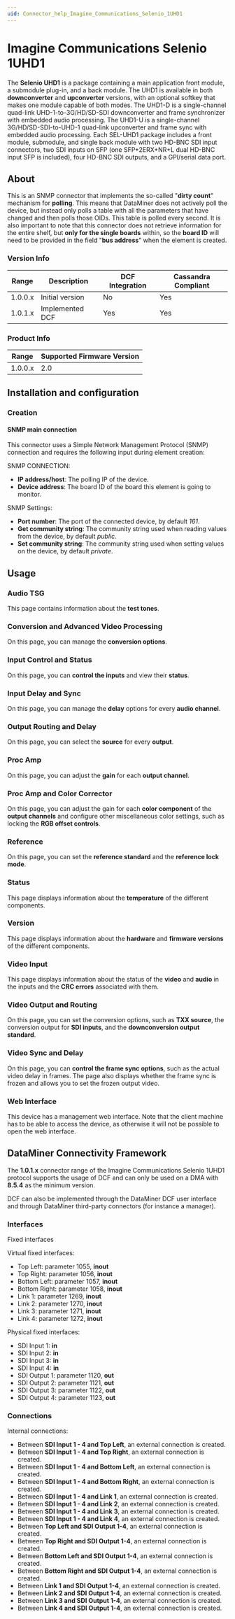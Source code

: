 ```yaml
---
uid: Connector_help_Imagine_Communications_Selenio_1UHD1
---
```


# Imagine Communications Selenio 1UHD1

The **Selenio UHD1** is a package containing a main application front module, a submodule plug-in, and a back module. The UHD1 is available in both **downconverter** and **upconverter** versions, with an optional softkey that makes one module capable of both modes. The UHD1-D is a single-channel quad-link UHD-1-to-3G/HD/SD-SDI downconverter and frame synchronizer with embedded audio processing. The UHD1-U is a single-channel 3G/HD/SD-SDI-to-UHD-1 quad-link upconverter and frame sync with embedded audio processing. Each SEL-UHD1 package includes a front module, submodule, and single back module with two HD-BNC SDI input connectors, two SDI inputs on SFP (one SFP+2ERX+NR+L dual HD-BNC input SFP is included), four HD-BNC SDI outputs, and a GPI/serial data port.

## About

This is an SNMP connector that implements the so-called "**dirty count**" mechanism for **polling**. This means that DataMiner does not actively poll the device, but instead only polls a table with all the parameters that have changed and then polls those OIDs. This table is polled every second. It is also important to note that this connector does not retrieve information for the entire shelf, but **only for the single boards** within, so the **board ID** will need to be provided in the field "**bus address**" when the element is created.

### Version Info

| Range | Description | DCF Integration | Cassandra Compliant |
|------------------|-----------------|---------------------|-------------------------|
| 1.0.0.x          | Initial version | No                  | Yes                     |
| 1.0.1.x          | Implemented DCF | Yes                 | Yes                     |

### Product Info

| Range | Supported Firmware Version |
|------------------|-----------------------------|
| 1.0.0.x          | 2.0                         |

## Installation and configuration

### Creation

#### SNMP main connection

This connector uses a Simple Network Management Protocol (SNMP) connection and requires the following input during element creation:

SNMP CONNECTION:

- **IP address/host**: The polling IP of the device.
- **Device address**: The board ID of the board this element is going to monitor.

SNMP Settings:

- **Port number**: The port of the connected device, by default *161*.
- **Get community string**: The community string used when reading values from the device, by default *public*.
- **Set community string**: The community string used when setting values on the device, by default *private*.

## Usage

### Audio TSG

This page contains information about the **test tones**.

### Conversion and Advanced Video Processing

On this page, you can manage the **conversion options**.

### Input Control and Status

On this page, you can **control the inputs** and view their **status**.

### Input Delay and Sync

On this page, you can manage the **delay** options for every **audio channel**.

### Output Routing and Delay

On this page, you can select the **source** for every **output**.

### Proc Amp

On this page, you can adjust the **gain** for each **output channel**.

### Proc Amp and Color Corrector

On this page, you can adjust the gain for each **color component** of the **output channels** and configure other miscellaneous color settings, such as locking the **RGB offset controls**.

### Reference

On this page, you can set the **reference standard** and the **reference lock mode**.

### Status

This page displays information about the **temperature** of the different components.

### Version

This page displays information about the **hardware** and **firmware versions** of the different components.

### Video Input

This page displays information about the status of the **video** and **audio** in the inputs and the **CRC errors** associated with them.

### Video Output and Routing

On this page, you can set the conversion options, such as **TXX source**, the conversion output for **SDI inputs**, and the **downconversion output standard**.

### Video Sync and Delay

On this page, you can **control the frame sync options**, such as the actual video delay in frames. The page also displays whether the frame sync is frozen and allows you to set the frozen output video.

### Web Interface

This device has a management web interface. Note that the client machine has to be able to access the device, as otherwise it will not be possible to open the web interface.

## DataMiner Connectivity Framework

The **1.0.1.x** connector range of the Imagine Communications Selenio 1UHD1 protocol supports the usage of DCF and can only be used on a DMA with **8.5.4** as the minimum version.

DCF can also be implemented through the DataMiner DCF user interface and through DataMiner third-party connectors (for instance a manager).

### Interfaces

Fixed interfaces

Virtual fixed interfaces:

- Top Left: parameter 1055, **inout**
- Top Right: parameter 1056, **inout**
- Bottom Left: parameter 1057, **inout**
- Bottom Right: parameter 1058, **inout**
- Link 1: parameter 1269, **inout**
- Link 2: parameter 1270, **inout**
- Link 3: parameter 1271, **inout**
- Link 4: parameter 1272, **inout**

Physical fixed interfaces:

- SDI Input 1: **in**
- SDI Input 2: **in**
- SDI Input 3: **in**
- SDI Input 4: **in**
- SDI Output 1: parameter 1120, **out**
- SDI Output 2: parameter 1121, **out**
- SDI Output 3: parameter 1122, **out**
- SDI Output 4: parameter 1123, **out**

### Connections

Internal connections:

- Between **SDI Input 1 - 4 and Top Left**, an external connection is created.
- Between **SDI Input 1 - 4 and Top Right**, an external connection is created.
- Between **SDI Input 1 - 4 and Bottom Left**, an external connection is created.
- Between **SDI Input 1 - 4 and Bottom Right**, an external connection is created.
- Between **SDI Input 1 - 4 and Link 1**, an external connection is created.
- Between **SDI Input 1 - 4 and Link 2**, an external connection is created.
- Between **SDI Input 1 - 4 and Link 3**, an external connection is created.
- Between **SDI Input 1 - 4 and Link 4**, an external connection is created.
- Between **Top Left and SDI Output 1-4**, an external connection is created.
- Between **Top Right and SDI Output 1-4**, an external connection is created.
- Between **Bottom Left and SDI Output 1-4**, an external connection is created.
- Between **Bottom Right and SDI Output 1-4**, an external connection is created.
- Between **Link 1 and SDI Output 1-4**, an external connection is created.
- Between **Link 2 and SDI Output 1-4**, an external connection is created.
- Between **Link 3 and SDI Output 1-4**, an external connection is created.
- Between **Link 4 and SDI Output 1-4**, an external connection is created.
